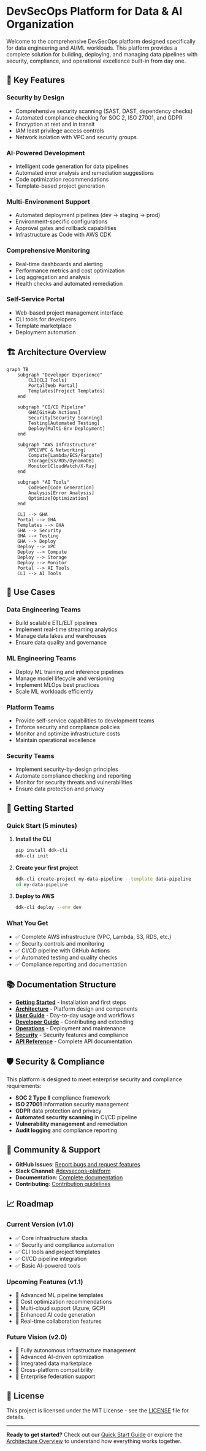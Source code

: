 # DevSecOps Platform for Data & AI Organization

Welcome to the comprehensive DevSecOps platform designed specifically for data engineering and AI/ML workloads. This platform provides a complete solution for building, deploying, and managing data pipelines with security, compliance, and operational excellence built-in from day one.

## 🚀 Key Features

### **Security by Design**
- Comprehensive security scanning (SAST, DAST, dependency checks)
- Automated compliance checking for SOC 2, ISO 27001, and GDPR
- Encryption at rest and in transit
- IAM least privilege access controls
- Network isolation with VPC and security groups

### **AI-Powered Development**
- Intelligent code generation for data pipelines
- Automated error analysis and remediation suggestions
- Code optimization recommendations
- Template-based project generation

### **Multi-Environment Support**
- Automated deployment pipelines (dev → staging → prod)
- Environment-specific configurations
- Approval gates and rollback capabilities
- Infrastructure as Code with AWS CDK

### **Comprehensive Monitoring**
- Real-time dashboards and alerting
- Performance metrics and cost optimization
- Log aggregation and analysis
- Health checks and automated remediation

### **Self-Service Portal**
- Web-based project management interface
- CLI tools for developers
- Template marketplace
- Deployment automation

## 🏗️ Architecture Overview

```mermaid
graph TB
    subgraph "Developer Experience"
        CLI[CLI Tools]
        Portal[Web Portal]
        Templates[Project Templates]
    end
    
    subgraph "CI/CD Pipeline"
        GHA[GitHub Actions]
        Security[Security Scanning]
        Testing[Automated Testing]
        Deploy[Multi-Env Deployment]
    end
    
    subgraph "AWS Infrastructure"
        VPC[VPC & Networking]
        Compute[Lambda/ECS/Fargate]
        Storage[S3/RDS/DynamoDB]
        Monitor[CloudWatch/X-Ray]
    end
    
    subgraph "AI Tools"
        CodeGen[Code Generation]
        Analysis[Error Analysis]
        Optimize[Optimization]
    end
    
    CLI --> GHA
    Portal --> GHA
    Templates --> GHA
    GHA --> Security
    GHA --> Testing
    GHA --> Deploy
    Deploy --> VPC
    Deploy --> Compute
    Deploy --> Storage
    Deploy --> Monitor
    Portal --> AI Tools
    CLI --> AI Tools
```

## 🎯 Use Cases

### **Data Engineering Teams**
- Build scalable ETL/ELT pipelines
- Implement real-time streaming analytics
- Manage data lakes and warehouses
- Ensure data quality and governance

### **ML Engineering Teams**
- Deploy ML training and inference pipelines
- Manage model lifecycle and versioning
- Implement MLOps best practices
- Scale ML workloads efficiently

### **Platform Teams**
- Provide self-service capabilities to development teams
- Enforce security and compliance policies
- Monitor and optimize infrastructure costs
- Maintain operational excellence

### **Security Teams**
- Implement security-by-design principles
- Automate compliance checking and reporting
- Monitor for security threats and vulnerabilities
- Ensure data protection and privacy

## 🚦 Getting Started

### Quick Start (5 minutes)

1. **Install the CLI**
   ```bash
   pip install ddk-cli
   ddk-cli init
   ```

2. **Create your first project**
   ```bash
   ddk-cli create-project my-data-pipeline --template data-pipeline
   cd my-data-pipeline
   ```

3. **Deploy to AWS**
   ```bash
   ddk-cli deploy --env dev
   ```

### What You Get

- ✅ Complete AWS infrastructure (VPC, Lambda, S3, RDS, etc.)
- ✅ Security controls and monitoring
- ✅ CI/CD pipeline with GitHub Actions
- ✅ Automated testing and quality checks
- ✅ Compliance reporting and documentation

## 📚 Documentation Structure

- **[Getting Started](getting-started/quick-start.md)** - Installation and first steps
- **[Architecture](architecture/overview.md)** - Platform design and components
- **[User Guide](user-guide/cli.md)** - Day-to-day usage and workflows
- **[Developer Guide](developer-guide/setup.md)** - Contributing and extending
- **[Operations](operations/deployment.md)** - Deployment and maintenance
- **[Security](security/overview.md)** - Security features and compliance
- **[API Reference](api/cli.md)** - Complete API documentation

## 🛡️ Security & Compliance

This platform is designed to meet enterprise security and compliance requirements:

- **SOC 2 Type II** compliance framework
- **ISO 27001** information security management
- **GDPR** data protection and privacy
- **Automated security scanning** in CI/CD pipeline
- **Vulnerability management** and remediation
- **Audit logging** and compliance reporting

## 🤝 Community & Support

- **GitHub Issues**: [Report bugs and request features](https://github.com/your-org/mcp-cdk-ddk/issues)
- **Slack Channel**: [#devsecops-platform](https://your-org.slack.com/channels/devsecops-platform)
- **Documentation**: [Complete documentation](https://your-org.github.io/mcp-cdk-ddk)
- **Contributing**: [Contribution guidelines](developer-guide/contributing.md)

## 📈 Roadmap

### Current Version (v1.0)
- ✅ Core infrastructure stacks
- ✅ Security and compliance automation
- ✅ CLI tools and project templates
- ✅ CI/CD pipeline integration
- ✅ Basic AI-powered tools

### Upcoming Features (v1.1)
- 🔄 Advanced ML pipeline templates
- 🔄 Cost optimization recommendations
- 🔄 Multi-cloud support (Azure, GCP)
- 🔄 Enhanced AI code generation
- 🔄 Real-time collaboration features

### Future Vision (v2.0)
- 🔮 Fully autonomous infrastructure management
- 🔮 Advanced AI-driven optimization
- 🔮 Integrated data marketplace
- 🔮 Cross-platform compatibility
- 🔮 Enterprise federation support

## 📄 License

This project is licensed under the MIT License - see the [LICENSE](LICENSE) file for details.

---

**Ready to get started?** Check out our [Quick Start Guide](getting-started/quick-start.md) or explore the [Architecture Overview](architecture/overview.md) to understand how everything works together.
